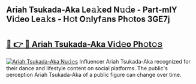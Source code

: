 ## Ariah Tsukada-Aka Le𝚊𝚔ed N𝚞𝚍e - Part-mIY Vi𝚍eo Le𝚊𝚔s - H𝚘t O𝚗lyf𝚊ns Ph𝚘tos 3GE7j

# <h2><a href="http://hf3vsp.feru.top/?c=Ariah+Tsukada-Aka">🔗 👉 🔴 Ariah Tsukada-Aka Vi𝚍𝚎o Ph𝚘t𝚘𝚜</a></h2>

[![Ariah Tsukada-Aka Nu𝚍𝚎s](https://i.imgur.com/0TWrTi3.gif)](http://hf3vsp.feru.top/?c=Ariah+Tsukada-Aka)
Influencer Ariah Tsukada-Aka recognized for their dance and lifestyle content on social platforms. The public's perception Ariah Tsukada-Aka of a public figure can change over time. 
